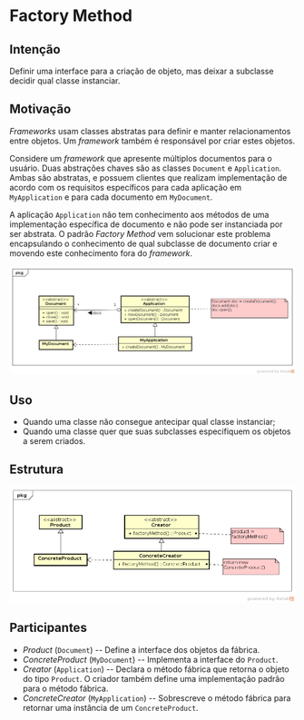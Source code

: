 # Factory Method

## Intenção

Definir uma interface para a criação de objeto, mas deixar a subclasse 
decidir qual classe instanciar.

## Motivação

_Frameworks_ usam classes abstratas para definir e manter relacionamentos 
entre objetos. Um _framework_ também é responsável por criar estes objetos.

Considere um _framework_ que apresente múltiplos documentos para o usuário. 
Duas abstrações chaves são as classes `Document` e `Application`. Ambas são 
abstratas, e possuem clientes que realizam implementação de acordo com 
os requisitos específicos para cada aplicação em `MyApplication` e para 
cada documento em `MyDocument`.

A aplicação `Application` não tem conhecimento aos métodos de uma implementação
específica de documento e não pode ser instanciada por ser abstrata. O padrão 
_Factory_ _Method_ vem solucionar este problema encapsulando o conhecimento 
 de qual subclasse de documento criar e movendo este conhecimento fora do 
_framework_.

![documento factory diagram](factoryDocument.png)

## Uso

- Quando uma classe não consegue antecipar qual classe instanciar;
- Quando uma classe quer que suas subclasses especifiquem os objetos a 
serem criados.

## Estrutura

![factory diagram](factory.png)

## Participantes

- *Product* (`Document`)
-- Define a interface dos objetos da fábrica.
- *ConcreteProduct* (`MyDocument`)
-- Implementa a interface do `Product`.
- *Creator* (`Application`)
-- Declara o método fábrica que retorna o objeto do tipo `Product`. 
   O criador também define uma implementação padrão para o método fábrica.
- *ConcreteCreator* (`MyApplication`)
-- Sobrescreve o método fábrica para retornar uma instância de um 
 `ConcreteProduct`.